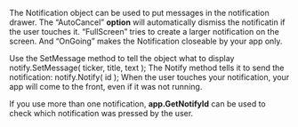 The Notification object can be used to put messages in the notification drawer. The “AutoCancel” **option** will automatically dismiss the notificatin if the user touches it. “FullScreen” tries to create a larger notification on the screen. And “OnGoing” makes the Notification closeable by your app only.

Use the SetMessage method to tell the object what to display
<js>notify.SetMessage( ticker, title, text );</js>
The Notify method tells it to send the notification:
<js>notify.Notify( id );</js>
When the user touches your notification, your app will come to the front, even if it was not running.

If you use more than one notification, **app.GetNotifyId** can be used to check which notification was pressed by the user.
